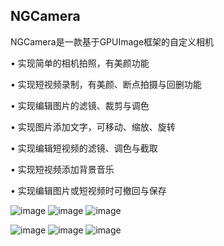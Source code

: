NGCamera
-------------------------------------
NGCamera是一款基于GPUImage框架的自定义相机

• 实现简单的相机拍照，有美颜功能

• 实现短视频录制，有美颜、断点拍摄与回删功能

• 实现编辑图片的滤镜、裁剪与调色

• 实现图片添加文字，可移动、缩放、旋转

• 实现编辑短视频的滤镜、调色与截取

• 实现短视频添加背景音乐

• 实现编辑图片或短视频时可撤回与保存

 ![image](https://upload-images.jianshu.io/upload_images/3524429-3922dd776a36c28b.png?imageMogr2/auto-orient/strip%7CimageView2/2/w/1240) 
 ![image](https://upload-images.jianshu.io/upload_images/3524429-8a6f4044db2c7878.png?imageMogr2/auto-orient/strip%7CimageView2/2/w/1240)
 ![image](https://upload-images.jianshu.io/upload_images/3524429-971960e6ab257556.png?imageMogr2/auto-orient/strip%7CimageView2/2/w/1240)
 
 ![image](https://upload-images.jianshu.io/upload_images/3524429-b1ed9a3bc0619dbf.png?imageMogr2/auto-orient/strip%7CimageView2/2/w/1240)
 ![image](https://upload-images.jianshu.io/upload_images/3524429-24732bc06118931a.png?imageMogr2/auto-orient/strip%7CimageView2/2/w/1240)
 ![image](https://upload-images.jianshu.io/upload_images/3524429-c7d9c4b058ccbfc3.png?imageMogr2/auto-orient/strip%7CimageView2/2/w/1240)
 
 
 





